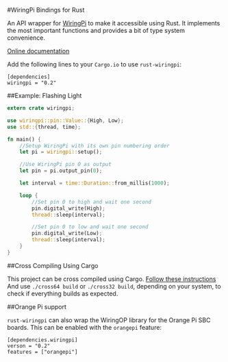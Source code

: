 #WiringPi Bindings for Rust

An API wrapper for [WiringPi](http://wiringpi.com/) to make it accessible
using Rust. It implements the most important functions and provides a bit of
type system convenience.

[Online documentation](http://ogeon.github.io/docs/rust-wiringpi/master/wiringpi/index.html)

Add the following lines to your `Cargo.io` to use `rust-wiringpi`:

```
[dependencies]
wiringpi = "0.2"
```

##Example: Flashing Light

```Rust
extern crate wiringpi;

use wiringpi::pin::Value::{High, Low};
use std::{thread, time};

fn main() {
    //Setup WiringPi with its own pin numbering order
    let pi = wiringpi::setup();

    //Use WiringPi pin 0 as output
    let pin = pi.output_pin(0);

    let interval = time::Duration::from_millis(1000);

    loop {
        //Set pin 0 to high and wait one second
        pin.digital_write(High);
        thread::sleep(interval);

        //Set pin 0 to low and wait one second
        pin.digital_write(Low);
        thread::sleep(interval);
    }
}
```

##Cross Compiling Using Cargo

This project can be cross compiled using Cargo.
[Follow these instructions](https://github.com/Ogeon/rust-on-raspberry-pi)
And use `./cross64 build` or `./cross32 build`, depending on your system,
to check if everything builds as expected.

##Orange Pi support

`rust-wiringpi` can also wrap the WiringOP library for the Orange Pi SBC boards.
This can be enabled with the `orangepi` feature:

```
[dependencies.wiringpi]
verson = "0.2"
features = ["orangepi"]
```
